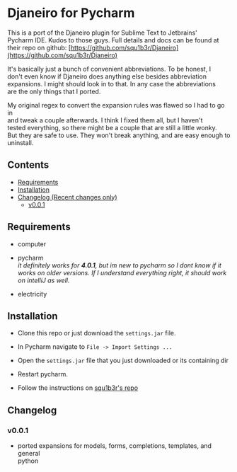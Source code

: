 # **Djaneiro for Pycharm** #

This is a port of the Djaneiro plugin for Sublime Text to Jetbrains'  
Pycharm IDE.  Kudos to those guys.  Full details and docs can be found at  
their repo on github: [https://github.com/squ1b3r/Djaneiro](https://github.com/squ1b3r/Djaneiro)

It's basically just a bunch of convenient abbreviations.  To be honest, I  
don't even know if Djaneiro does anything else besides abbreviation  
expansions.  I might should look in to that. In any case the abbreviations  
are the only things that I ported.

My original regex to convert the expansion rules was flawed so I had to go in  
and tweak a couple afterwards.  I think I fixed them all, but I haven't  
tested everything, so there might be a couple that are still a little wonky.  
But they are safe to use.  They won't break anything, and are easy enough to  
uninstall.

## Contents

* [Requirements](#requirements)
* [Installation](#installation)
* [Changelog (Recent changes only)](#changelog)
  * [v0.0.1](#v001)

## Requirements ##

* computer

* pycharm  
  *it definitely works for **4.0.1**, but im new to pycharm so I dont know if it  
  works on older versions.  If I understand everything right, it should work  
  on intelliJ as well.*

* electricity

## Installation ##

* Clone this repo or just download the `settings.jar` file.

* In Pycharm navigate to `File -> Import Settings ...`

* Open the `settings.jar` file that you just downloaded or its containing dir 

* Restart pycharm.

* Follow the instructions on [squ1b3r's repo](https://github.com/squ1b3r/Djaneiro)

## Changelog

### v0.0.1

* ported expansions for models, forms, completions, templates, and general  
python

